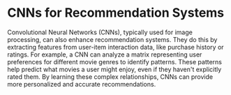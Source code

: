 # CNNs for Recommendation Systems

Convolutional Neural Networks (CNNs), typically used for image processing, can also enhance recommendation systems. They do this by extracting features from user-item interaction data, like purchase history or ratings. For example, a CNN can analyze a matrix representing user preferences for different movie genres to identify patterns. These patterns help predict what movies a user might enjoy, even if they haven't explicitly rated them. By learning these complex relationships, CNNs can provide more personalized and accurate recommendations.